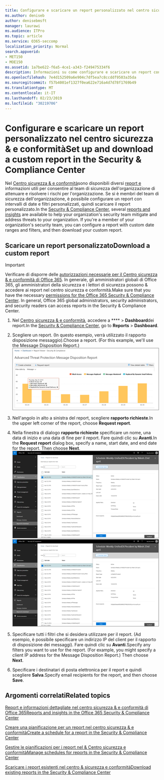 ```yaml
---
title: Configurare e scaricare un report personalizzato nel centro sicurezza &amp; e conformità
ms.author: deniseb
author: denisebmsft
manager: laurawi
ms.audience: ITPro
ms.topic: article
ms.service: O365-seccomp
localization_priority: Normal
search.appverid:
- MET150
- MOE150
ms.assetid: 1a7be622-f6a5-4ce1-a343-f249475334f6
description: Informazioni su come configurare e scaricare un report con un intervallo di date personalizzato e filtri nel centro sicurezza &amp; e conformità.
ms.openlocfilehash: 7e4d152509a6e904c7df5ea7c8ccddf9503a35da
ms.sourcegitcommit: f57b4001ef1327f0ea622e716a4d7d78f1769b49
ms.translationtype: MT
ms.contentlocale: it-IT
ms.lasthandoff: 02/23/2019
ms.locfileid: "30219706"
---
```

# <a name="set-up-and-download-a-custom-report-in-the-security-amp-compliance-center"></a><span data-ttu-id="bbeb2-103">Configurare e scaricare un report personalizzato nel centro sicurezza &amp; e conformità</span><span class="sxs-lookup"><span data-stu-id="bbeb2-103">Set up and download a custom report in the Security &amp; Compliance Center</span></span>

<span data-ttu-id="bbeb2-p101">Nel [Centro sicurezza &amp; e conformità](https://protection.office.com)sono disponibili diversi [report e](reports-and-insights-in-security-and-compliance.md) informazioni utili per consentire al team di sicurezza dell'organizzazione di attenuare e risolvere i rischi per l'organizzazione. Se si è membri del team di sicurezza dell'organizzazione, è possibile configurare un report con intervalli di date e filtri personalizzati, quindi scaricare il report personalizzato.</span><span class="sxs-lookup"><span data-stu-id="bbeb2-p101">In the [Security &amp; Compliance Center](https://protection.office.com), several [reports and insights](reports-and-insights-in-security-and-compliance.md) are available to help your organization's security team mitigate and address threats to your organization. If you're a member of your organization's security team, you can configure a report with custom date ranges and filters, and then download your custom report.</span></span> 
  
## <a name="download-a-custom-report"></a><span data-ttu-id="bbeb2-106">Scaricare un report personalizzato</span><span class="sxs-lookup"><span data-stu-id="bbeb2-106">Download a custom report</span></span>

> [!IMPORTANT]
> <span data-ttu-id="bbeb2-p102">Verificare di disporre delle [autorizzazioni necessarie per il Centro sicurezza &amp; e conformità di Office 365](permissions-in-the-security-and-compliance-center.md). In generale, gli amministratori globali di Office 365, gli amministratori della sicurezza e i lettori di sicurezza possono &amp; accedere ai report nel centro sicurezza e conformità.</span><span class="sxs-lookup"><span data-stu-id="bbeb2-p102">Make sure that you have the necessary [permissions for the Office 365 Security &amp; Compliance Center](permissions-in-the-security-and-compliance-center.md). In general, Office 365 global administrators, security administrators, and security readers can access reports in the Security &amp; Compliance Center.</span></span> 
  
1. <span data-ttu-id="bbeb2-109">Nel [Centro sicurezza &amp; e conformità](https://protection.office.com), accedere a \*\*\*\* \> **Dashboard**dei report.</span><span class="sxs-lookup"><span data-stu-id="bbeb2-109">In the [Security &amp; Compliance Center](https://protection.office.com), go to **Reports** \> **Dashboard**.</span></span>
    
2. <span data-ttu-id="bbeb2-p103">Scegliere un report. (In questo esempio, verrà utilizzato il rapporto disposizione messaggio).</span><span class="sxs-lookup"><span data-stu-id="bbeb2-p103">Choose a report. (For this example, we'll use the Message Disposition Report.)</span></span><br/>![Scegliere il rapporto richieste per il download di un report](media/b566925d-b9d9-453d-9bdd-f2637c7ba140.png)
  
3. <span data-ttu-id="bbeb2-113">Nell'angolo in alto a sinistra del report, scegliere **rapporto richieste**.</span><span class="sxs-lookup"><span data-stu-id="bbeb2-113">In the upper left corner of the report, choose **Request report**.</span></span>
    
4. <span data-ttu-id="bbeb2-p104">Nella finestra di dialogo **rapporto richieste** specificare un nome, una data di inizio e una data di fine per il report. Fare quindi clic su **Avanti**.</span><span class="sxs-lookup"><span data-stu-id="bbeb2-p104">In the **Request report** dialog box, specify a name, start date, and end date for the report. Then choose **Next**.</span></span><br/><span data-ttu-id="bbeb2-116">![Nel centro sicurezza &amp; e conformità, scegliere \> report rapporti per il download](media/65e625f5-c98c-49fc-9c1f-8c80ec8308fd.png)</span><span class="sxs-lookup"><span data-stu-id="bbeb2-116">![In the Security &amp; Compliance Center, choose Reports \> Reports for download](media/65e625f5-c98c-49fc-9c1f-8c80ec8308fd.png)</span></span>
  
5. <span data-ttu-id="bbeb2-p105">Specificare tutti i filtri che si desidera utilizzare per il report. (Ad esempio, è possibile specificare un indirizzo IP del client per il rapporto di disposizione dei messaggi). Fare quindi clic su **Avanti**.</span><span class="sxs-lookup"><span data-stu-id="bbeb2-p105">Specify any filters you want to use for the report. (For example, you might specify a client IP address for the Message Disposition Report.) Then choose **Next**.</span></span>
    
6. <span data-ttu-id="bbeb2-119">Specificare i destinatari di posta elettronica per il report e quindi scegliere **Salva**.</span><span class="sxs-lookup"><span data-stu-id="bbeb2-119">Specify email recipients for the report, and then choose **Save**.</span></span>
    
## <a name="related-topics"></a><span data-ttu-id="bbeb2-120">Argomenti correlati</span><span class="sxs-lookup"><span data-stu-id="bbeb2-120">Related topics</span></span>

[<span data-ttu-id="bbeb2-121">Report e informazioni dettagliate nel centro sicurezza &amp; e conformità di Office 365</span><span class="sxs-lookup"><span data-stu-id="bbeb2-121">Reports and insights in the Office 365 Security &amp; Compliance Center</span></span>](reports-and-insights-in-security-and-compliance.md)
  
[<span data-ttu-id="bbeb2-122">Creare una pianificazione per un report nel centro sicurezza &amp; e conformità</span><span class="sxs-lookup"><span data-stu-id="bbeb2-122">Create a schedule for a report in the Security &amp; Compliance Center</span></span>](create-a-schedule-for-a-report.md)
  
[<span data-ttu-id="bbeb2-123">Gestire le pianificazioni per i report nel &amp; Centro sicurezza e conformità</span><span class="sxs-lookup"><span data-stu-id="bbeb2-123">Manage schedules for reports in the Security &amp; Compliance Center</span></span>](manage-schedules-for-multiple-reports.md)
  
[<span data-ttu-id="bbeb2-124">Scaricare i report esistenti nel centro &amp; sicurezza e conformità</span><span class="sxs-lookup"><span data-stu-id="bbeb2-124">Download existing reports in the Security &amp; Compliance Center</span></span>](download-existing-reports.md)
  


